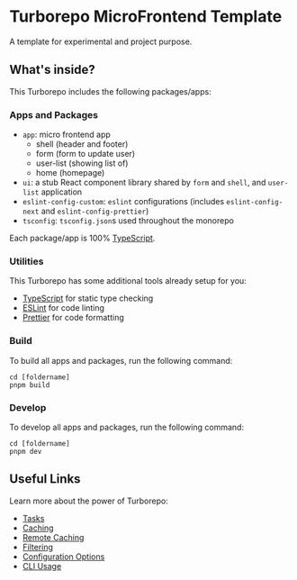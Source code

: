 # Turborepo MicroFrontend Template

A template for experimental and project purpose.


## What's inside?

This Turborepo includes the following packages/apps:

### Apps and Packages

- `app`: micro frontend app
    - shell (header and footer)
    - form (form to update user)
    - user-list (showing list of)
    - home (homepage)
- `ui`: a stub React component library shared by `form` and `shell`, and `user-list` application
- `eslint-config-custom`: `eslint` configurations (includes `eslint-config-next` and `eslint-config-prettier`)
- `tsconfig`: `tsconfig.json`s used throughout the monorepo

Each package/app is 100% [TypeScript](https://www.typescriptlang.org/).

### Utilities

This Turborepo has some additional tools already setup for you:

- [TypeScript](https://www.typescriptlang.org/) for static type checking
- [ESLint](https://eslint.org/) for code linting
- [Prettier](https://prettier.io) for code formatting

### Build

To build all apps and packages, run the following command:

```
cd [foldername]
pnpm build
```

### Develop

To develop all apps and packages, run the following command:

```
cd [foldername]
pnpm dev
```

## Useful Links

Learn more about the power of Turborepo:

- [Tasks](https://turbo.build/repo/docs/core-concepts/monorepos/running-tasks)
- [Caching](https://turbo.build/repo/docs/core-concepts/caching)
- [Remote Caching](https://turbo.build/repo/docs/core-concepts/remote-caching)
- [Filtering](https://turbo.build/repo/docs/core-concepts/monorepos/filtering)
- [Configuration Options](https://turbo.build/repo/docs/reference/configuration)
- [CLI Usage](https://turbo.build/repo/docs/reference/command-line-reference)
